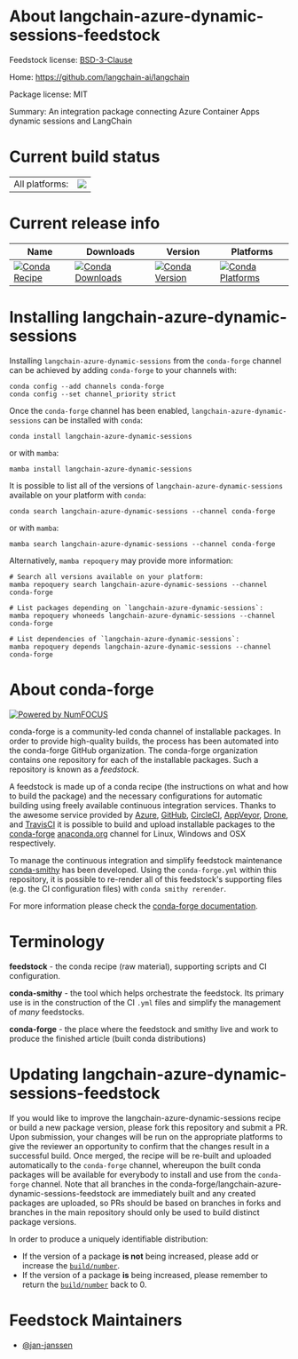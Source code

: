 About langchain-azure-dynamic-sessions-feedstock
================================================

Feedstock license: [BSD-3-Clause](https://github.com/conda-forge/langchain-azure-dynamic-sessions-feedstock/blob/main/LICENSE.txt)

Home: https://github.com/langchain-ai/langchain

Package license: MIT

Summary: An integration package connecting Azure Container Apps dynamic sessions and LangChain

Current build status
====================


<table><tr><td>All platforms:</td>
    <td>
      <a href="https://dev.azure.com/conda-forge/feedstock-builds/_build/latest?definitionId=22655&branchName=main">
        <img src="https://dev.azure.com/conda-forge/feedstock-builds/_apis/build/status/langchain-azure-dynamic-sessions-feedstock?branchName=main">
      </a>
    </td>
  </tr>
</table>

Current release info
====================

| Name | Downloads | Version | Platforms |
| --- | --- | --- | --- |
| [![Conda Recipe](https://img.shields.io/badge/recipe-langchain--azure--dynamic--sessions-green.svg)](https://anaconda.org/conda-forge/langchain-azure-dynamic-sessions) | [![Conda Downloads](https://img.shields.io/conda/dn/conda-forge/langchain-azure-dynamic-sessions.svg)](https://anaconda.org/conda-forge/langchain-azure-dynamic-sessions) | [![Conda Version](https://img.shields.io/conda/vn/conda-forge/langchain-azure-dynamic-sessions.svg)](https://anaconda.org/conda-forge/langchain-azure-dynamic-sessions) | [![Conda Platforms](https://img.shields.io/conda/pn/conda-forge/langchain-azure-dynamic-sessions.svg)](https://anaconda.org/conda-forge/langchain-azure-dynamic-sessions) |

Installing langchain-azure-dynamic-sessions
===========================================

Installing `langchain-azure-dynamic-sessions` from the `conda-forge` channel can be achieved by adding `conda-forge` to your channels with:

```
conda config --add channels conda-forge
conda config --set channel_priority strict
```

Once the `conda-forge` channel has been enabled, `langchain-azure-dynamic-sessions` can be installed with `conda`:

```
conda install langchain-azure-dynamic-sessions
```

or with `mamba`:

```
mamba install langchain-azure-dynamic-sessions
```

It is possible to list all of the versions of `langchain-azure-dynamic-sessions` available on your platform with `conda`:

```
conda search langchain-azure-dynamic-sessions --channel conda-forge
```

or with `mamba`:

```
mamba search langchain-azure-dynamic-sessions --channel conda-forge
```

Alternatively, `mamba repoquery` may provide more information:

```
# Search all versions available on your platform:
mamba repoquery search langchain-azure-dynamic-sessions --channel conda-forge

# List packages depending on `langchain-azure-dynamic-sessions`:
mamba repoquery whoneeds langchain-azure-dynamic-sessions --channel conda-forge

# List dependencies of `langchain-azure-dynamic-sessions`:
mamba repoquery depends langchain-azure-dynamic-sessions --channel conda-forge
```


About conda-forge
=================

[![Powered by
NumFOCUS](https://img.shields.io/badge/powered%20by-NumFOCUS-orange.svg?style=flat&colorA=E1523D&colorB=007D8A)](https://numfocus.org)

conda-forge is a community-led conda channel of installable packages.
In order to provide high-quality builds, the process has been automated into the
conda-forge GitHub organization. The conda-forge organization contains one repository
for each of the installable packages. Such a repository is known as a *feedstock*.

A feedstock is made up of a conda recipe (the instructions on what and how to build
the package) and the necessary configurations for automatic building using freely
available continuous integration services. Thanks to the awesome service provided by
[Azure](https://azure.microsoft.com/en-us/services/devops/), [GitHub](https://github.com/),
[CircleCI](https://circleci.com/), [AppVeyor](https://www.appveyor.com/),
[Drone](https://cloud.drone.io/welcome), and [TravisCI](https://travis-ci.com/)
it is possible to build and upload installable packages to the
[conda-forge](https://anaconda.org/conda-forge) [anaconda.org](https://anaconda.org/)
channel for Linux, Windows and OSX respectively.

To manage the continuous integration and simplify feedstock maintenance
[conda-smithy](https://github.com/conda-forge/conda-smithy) has been developed.
Using the ``conda-forge.yml`` within this repository, it is possible to re-render all of
this feedstock's supporting files (e.g. the CI configuration files) with ``conda smithy rerender``.

For more information please check the [conda-forge documentation](https://conda-forge.org/docs/).

Terminology
===========

**feedstock** - the conda recipe (raw material), supporting scripts and CI configuration.

**conda-smithy** - the tool which helps orchestrate the feedstock.
                   Its primary use is in the construction of the CI ``.yml`` files
                   and simplify the management of *many* feedstocks.

**conda-forge** - the place where the feedstock and smithy live and work to
                  produce the finished article (built conda distributions)


Updating langchain-azure-dynamic-sessions-feedstock
===================================================

If you would like to improve the langchain-azure-dynamic-sessions recipe or build a new
package version, please fork this repository and submit a PR. Upon submission,
your changes will be run on the appropriate platforms to give the reviewer an
opportunity to confirm that the changes result in a successful build. Once
merged, the recipe will be re-built and uploaded automatically to the
`conda-forge` channel, whereupon the built conda packages will be available for
everybody to install and use from the `conda-forge` channel.
Note that all branches in the conda-forge/langchain-azure-dynamic-sessions-feedstock are
immediately built and any created packages are uploaded, so PRs should be based
on branches in forks and branches in the main repository should only be used to
build distinct package versions.

In order to produce a uniquely identifiable distribution:
 * If the version of a package **is not** being increased, please add or increase
   the [``build/number``](https://docs.conda.io/projects/conda-build/en/latest/resources/define-metadata.html#build-number-and-string).
 * If the version of a package **is** being increased, please remember to return
   the [``build/number``](https://docs.conda.io/projects/conda-build/en/latest/resources/define-metadata.html#build-number-and-string)
   back to 0.

Feedstock Maintainers
=====================

* [@jan-janssen](https://github.com/jan-janssen/)

